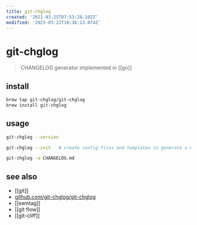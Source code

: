 ```yaml
---
title: git-chglog
created: '2021-03-25T07:53:28.102Z'
modified: '2023-03-22T10:36:13.074Z'
---
```


# git-chglog

> CHANGELOG generator implemented in [[go]]

## install

```sh
brew tap git-chglog/git-chglog
brew install git-chglog
```

## usage

```sh
git-chglog --version

git-chglog --init   # create config files and templates to generate a CHANGELOG interactively

git-chglog -o CHANGELOG.md
```

## see also

- [[git]]
- [github.com/git-chglog/git-chglog](https://github.com/git-chglog/git-chglog)
- [[semtag]]
- [[git flow]]
- [[git-cliff]]
